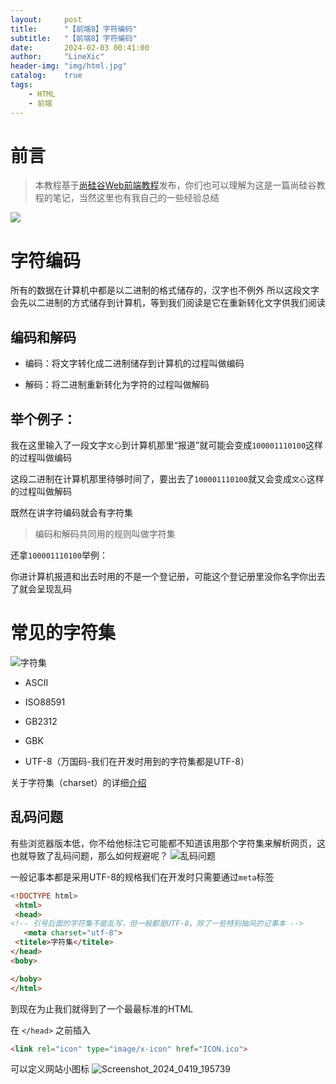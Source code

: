 ```yaml
---
layout:     post
title:      "【前端8】字符编码"
subtitle:   "【前端8】字符编码"
date:       2024-02-03 00:41:00
author:     "LineXic"
header-img: "img/html.jpg"
catalog:    true
tags:
    - HTML
    - 前端
---
```


# 前言

>本教程基于[尚硅谷Web前端教程](https://b23.tv/Dr9IiSP "尚硅谷Web前端教程")发布，你们也可以理解为这是一篇尚硅谷教程的笔记，当然这里也有我自己的一些经验总结

![](https://img.linexic.top/file/8c7d1eb3841ddc8a65326.png)

# 字符编码

所有的数据在计算机中都是以二进制的格式储存的，汉字也不例外
所以这段文字会先以二进制的方式储存到计算机，等到我们阅读是它在重新转化文字供我们阅读

## 编码和解码

- 编码：将文字转化成二进制储存到计算机的过程叫做编码

- 解码：将二进制重新转化为字符的过程叫做解码

## 举个例子：

我在这里输入了一段文字`文心`到计算机那里“报道”就可能会变成`100001110100`这样的过程叫做编码

这段二进制在计算机那里待够时间了，要出去了`100001110100`就又会变成`文心`这样的过程叫做解码

既然在讲字符编码就会有字符集
> 编码和解码共同用的规则叫做字符集

还拿`100001110100`举例：

你进计算机报道和出去时用的不是一个登记册，可能这个登记册里没你名字你出去了就会呈现乱码

# 常见的字符集 
![字符集](https://img.linexic.top/file/7794576b1ad0318c4f4cd.png)

- ASCII

- ISO88591

- GB2312

- GBK

- UTF-8（万国码-我们在开发时用到的字符集都是UTF-8）

关于字符集（charset）的详细[介绍](https://www.runoob.com/w3cnote/charset-encoding.html)

## 乱码问题

有些浏览器版本低，你不给他标注它可能都不知道该用那个字符集来解析网页，这也就导致了乱码问题，那么如何规避呢？
![乱码问题](https://img.linexic.top/file/b1aad7dee4d25cf6723f6.png)

一般记事本都是采用UTF-8的规格我们在开发时只需要通过`meta`标签
```html
<!DOCTYPE html>
 <html>
 <head>
<!-- 引号后面的字符集不能乱写，但一般都是UTF-8，除了一些特别抽风的记事本 -->
   <meta charset="utf-8">
 <titele>字符集</titele>
</head>
<boby>

</boby>
</html>
```
到现在为止我们就得到了一个最最标准的HTML

在 `</head>` 之前插入 
```html
<link rel="icon" type="image/x-icon" href="ICON.ico">
```
可以定义网站小图标
![Screenshot_2024_0419_195739](https://github.com/LineXic/LineXic.github.io/assets/121679359/e7712662-a4bc-4311-b687-f21cc7751f56)


